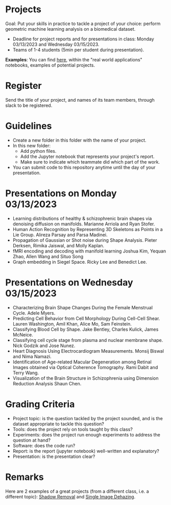 # Projects

Goal: Put your skills in practice to tackle a project of your choice: perform geometric machine learning analysis on a biomedical dataset.

- Deadline for project reports and for presentations in class: Monday 03/13/2023 and Wednesday 03/15/2023.
- Teams of 1-4 students (5min per student during presentation).

**Examples**: You can find [here](https://github.com/geomstats/geomstats/tree/master/notebooks), within the "real world applications" notebooks, examples of potential projects.

# Register

Send the title of your project, and names of its team members, through slack to be registered.

# Guidelines

- Create a new folder in this folder with the name of your project.
- In this new folder:
  - Add python files.
  - Add the Jupyter notebook that represents your project's report.
  - Make sure to indicate which teammate did which part of the work.
- You can submit code to this repository anytime until the day of your presentation.

# Presentations on Monday 03/13/2023

- Learning distributions of healthy & schizophrenic brain shapes via denoising diffusion on manifolds. Marianne Arriola and Ryan Stofer.
- Human Action Recognition by Representing 3D Skeletons as Points in a Lie Group. Alireza Parsay and Parsa Madinei.
- Propagation of Gaussian or Shot noise during Shape Analysis. Pieter Derksen, Rimika Jaiswal, and Molly Kaplan.
- fMRI encoding and decoding with manifold learning
Joshua Kim, Yequan Zhao, Allen Wang and Situo Song
- Graph embedding in Siegel Space. Ricky Lee and Benedict Lee.

# Presentations on Wednesday 03/15/2023

- Characterizing Brain Shape Changes During the Female Menstrual Cycle. Adele Myers.
- Predicting Cell Behavior from Cell Morphology During Cell-Cell Shear. Lauren Washington, Amil Khan, Alice Mo, Sam Feinstein.
- Classifying Blood Cell by Shape. Jake Bentley, Charles Kulick, James McNeice.
- Classifying cell cycle stage from plasma and nuclear membrane shape. Nick Godzik and Jose Nunez.
- Heart Diagnosis Using Electrocardiogram Measurements. Monsij Biswal and Nima Namazi.
- Identification of Age-related Macular Degeneration among Retinal Images obtained via Optical Coherence Tomography. Rami Dabit and Terry Wang.
- Visualization of the Brain Structure in Schizophrenia using Dimension Reduction Analysis
Shaun Chen.

# Grading Criteria

- Project topic: is the question tackled by the project sounded, and is the dataset appropriate to tackle this question?
- Tools: does the project rely on tools taught by this class?
- Experiments: does the project run enough experiments to address the question at hand?
- Software: does the code run?
- Report: is the report (jupyter notebook) well-written and explanatory?
- Presentation: is the presentation clear?

# Remarks

Here are 2 examples of a great projects (from a different class, i.e. a different topic): [Shadow Removal](https://github.com/bioshape-lab/ece278a/tree/main/projects/Shadow-Removal) and [Single Image Dehazing](https://github.com/bioshape-lab/ece278a/tree/main/projects/Single_Image_dehazing).
